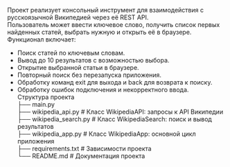 Проект реализует консольный инструмент для взаимодействия с русскоязычной Википедией через её REST API. \
Пользователь может ввести ключевое слово, получить список первых найденных статей, выбрать нужную и открыть её в браузере. \
Функционал включает: 
- Поиск статей по ключевым словам.
- Вывод до 10 результатов с возможностью выбора.
- Открытие выбранной статьи в браузере.
- Повторный поиск без перезапуска приложения.
- Обработку команд exit для выхода и back для возврата к поиску.
- Обработку ошибок подключения и некорректного ввода. \
Структура проекта \
 ├── main.py     
 ├── wikipedia_api.py        # Класс WikipediaAPI: запросы к API Википедии \
 ├── wikipedia_search.py     # Класс WikipediaSearch: поиск и вывод результатов \
 ├── wikipedia_app.py        # Класс WikipediaApp: основной цикл приложения \
 ├── requirements.txt        # Зависимости проекта \
 └── README.md               # Документация проекта
